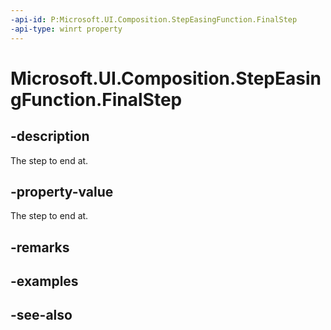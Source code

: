```yaml
---
-api-id: P:Microsoft.UI.Composition.StepEasingFunction.FinalStep
-api-type: winrt property
---
```


<!-- Property syntax
public int FinalStep { get;  set; }
-->

# Microsoft.UI.Composition.StepEasingFunction.FinalStep

## -description
The step to end at.

## -property-value
The step to end at.

## -remarks

## -examples

## -see-also
